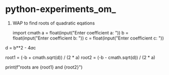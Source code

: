 # python-experiments_om_

1. WAP to find roots of quadratic eqations
   
    import cmath
a = float(input("Enter coefficient a: "))
b = float(input("Enter coefficient b: "))
c = float(input("Enter coefficient c: "))

d = b**2 - 4*a*c

root1 = (-b + cmath.sqrt(d)) / (2 * a)
root2 = (-b - cmath.sqrt(d)) / (2 * a)

print(f"roots are {root1} and {root2}")
